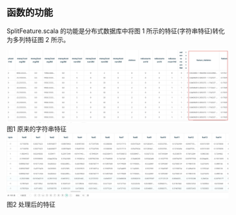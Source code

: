## 函数的功能

SplitFeature.scala 的功能是分布式数据库中将图 1 所示的特征(字符串特征)转化为多列特征图 2 所示。

<div align=center><img src="fig1.jpg"></div>
图1 原来的字符串特征

<div align=center><img src="fig2.jpg"></div>
图2 处理后的特征
